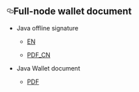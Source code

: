 <article class="markdown-body entry-content" itemprop="text"><h1><a id="user-content-full-node-wallet-document" class="anchor" aria-hidden="true" href="#full-node-wallet-document"><svg class="octicon octicon-link" viewBox="0 0 16 16" version="1.1" width="16" height="16" aria-hidden="true"><path fill-rule="evenodd" d="M4 9h1v1H4c-1.5 0-3-1.69-3-3.5S2.55 3 4 3h4c1.45 0 3 1.69 3 3.5 0 1.41-.91 2.72-2 3.25V8.59c.58-.45 1-1.27 1-2.09C10 5.22 8.98 4 8 4H4c-.98 0-2 1.22-2 2.5S3 9 4 9zm9-3h-1v1h1c1 0 2 1.22 2 2.5S13.98 12 13 12H9c-.98 0-2-1.22-2-2.5 0-.83.42-1.64 1-2.09V6.25c-1.09.53-2 1.84-2 3.25C6 11.31 7.55 13 9 13h4c1.45 0 3-1.69 3-3.5S14.5 6 13 6z"></path></svg></a>Full-node wallet document</h1>
<ul>
<li>
<p>Java offline signature</p>
<ul>
<li>
<p><a href="/elastos/Elastos.Developer.Doc/blob/master/Ignore/Doc/Java_offline_signature.md">EN</a></p>
</li>
<li>
<p><a href="/elastos/Elastos.Developer.Doc/blob/master/Ignore/Doc/Java_offline_signature_CN.pdf">PDF_CN</a></p>
</li>
</ul>
</li>
<li>
<p>Java Wallet document</p>
<ul>
<li><a href="/elastos/Elastos.Developer.Doc/blob/master/Ignore/Doc/Java_wallet_doc.pdf">PDF</a></li>
</ul>
</li>
</ul>
</article>